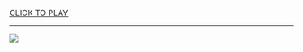 
<a href="https://premium76.site?title=soccer_game_unblocked&ref=13M">CLICK TO PLAY</a></h3>
<hr>

<a href="https://premium76.site?title=soccer_game_unblocked&ref=13M"><img src="https://clearcache.store/games.png"></a>


